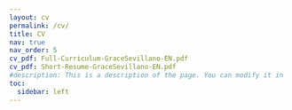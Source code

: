 ```yaml
---
layout: cv
permalink: /cv/
title: CV
nav: true
nav_order: 5
cv_pdf: Full-Curriculum-GraceSevillano-EN.pdf
cv_pdf: Short-Resume-GraceSevillano-EN.pdf
#description: This is a description of the page. You can modify it in '_pages/cv.md'. You can also change or remove the top pdf download button.
toc:
  sidebar: left
---
```

